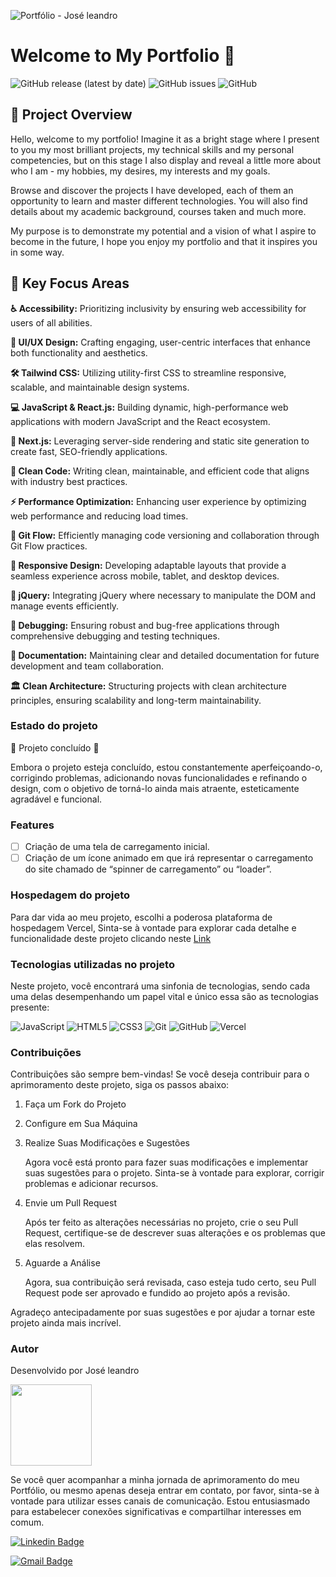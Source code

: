 
![Portfólio - José leandro](https://github.com/user-attachments/assets/2613ae8c-8569-4487-b4ca-8d5ecd88fc50)

# Welcome to My Portfolio 🌟
 ![GitHub release (latest by date)](https://img.shields.io/github/v/release/jose-leandro/Portfolio)
![GitHub issues](https://img.shields.io/github/issues/jose-leandro/Portfolio)
![GitHub](https://img.shields.io/github/license/jose-leandro/Portfolio)

## 🎯 Project Overview

Hello, welcome to my portfolio! Imagine it as a bright stage where I present to you my most brilliant projects, my technical skills and my personal competencies, but on this stage I also display and reveal a little more about who I am - my hobbies, my desires, my interests and my goals.

Browse and discover the projects I have developed, each of them an opportunity to learn and master different technologies. You will also find details about my academic background, courses taken and much more.

My purpose is to demonstrate my potential and a vision of what I aspire to become in the future, I hope you enjoy my portfolio and that it inspires you in some way.

## 🔧 Key Focus Areas

**♿ Accessibility:** Prioritizing inclusivity by ensuring web accessibility for users of all abilities.

**🎨 UI/UX Design:** Crafting engaging, user-centric interfaces that enhance both functionality and aesthetics.

**🛠️ Tailwind CSS:** Utilizing utility-first CSS to streamline responsive, scalable, and maintainable design systems.

**💻 JavaScript & React.js:** Building dynamic, high-performance web applications with modern JavaScript and the React ecosystem.

**🚀 Next.js:** Leveraging server-side rendering and static site generation to create fast, SEO-friendly applications.

**📏 Clean Code:** Writing clean, maintainable, and efficient code that aligns with industry best practices.

**⚡ Performance Optimization:** Enhancing user experience by optimizing web performance and reducing load times.

**🔄 Git Flow:** Efficiently managing code versioning and collaboration through Git Flow practices.

**📱 Responsive Design:** Developing adaptable layouts that provide a seamless experience across mobile, tablet, and desktop devices.

**🔗 jQuery:** Integrating jQuery where necessary to manipulate the DOM and manage events efficiently.

**🐞 Debugging:** Ensuring robust and bug-free applications through comprehensive debugging and testing techniques.

**📝 Documentation:** Maintaining clear and detailed documentation for future development and team collaboration.

**🏛️ Clean Architecture:** Structuring projects with clean architecture principles, ensuring scalability and long-term maintainability.


### Estado do projeto
 
   :construction: Projeto concluído :construction:
    
   <p>Embora o projeto esteja concluído, estou constantemente aperfeiçoando-o, corrigindo problemas, adicionando novas funcionalidades e refinando o design, com o objetivo de  
   torná-lo ainda mais atraente, esteticamente agradável e funcional.</p>

### Features

- [ ] Criação de uma tela de carregamento inicial.
- [ ] Criação de um ícone animado em que irá representar o carregamento do site chamado de “spinner de carregamento” ou “loader”.

### Hospedagem do projeto

Para dar vida ao meu projeto, escolhi a poderosa plataforma de hospedagem Vercel, Sinta-se à vontade para explorar cada detalhe e funcionalidade deste projeto clicando neste
[Link](https://portfolio-joseleandro.vercel.app/)


### Tecnologias utilizadas no projeto

Neste projeto, você encontrará uma sinfonia de tecnologias, sendo cada uma delas desempenhando um papel vital e único essa são as tecnologias presente:

![JavaScript](https://img.shields.io/badge/javascript-%23323330.svg?style=for-the-badge&logo=javascript&logoColor=%23F7DF1E) ![HTML5](https://img.shields.io/badge/html5-%23E34F26.svg?style=for-the-badge&logo=html5&logoColor=white)  ![CSS3](https://img.shields.io/badge/css3-%231572B6.svg?style=for-the-badge&logo=css3&logoColor=white)   ![Git](https://img.shields.io/badge/git-%23F05033.svg?style=for-the-badge&logo=git&logoColor=white) ![GitHub](https://img.shields.io/badge/github-%23121011.svg?style=for-the-badge&logo=github&logoColor=white) ![Vercel](https://img.shields.io/badge/vercel-%23000000.svg?style=for-the-badge&logo=vercel&logoColor=white)  


### Contribuições

 Contribuições são sempre bem-vindas! Se você deseja contribuir para o aprimoramento deste projeto, siga os passos abaixo:
 
  1. Faça um Fork do Projeto
 
  2. Configure em Sua Máquina
 
  3. Realize Suas Modificações e Sugestões
     
      Agora você está pronto para fazer suas modificações e implementar suas sugestões para o projeto. Sinta-se à vontade para explorar, corrigir problemas e adicionar recursos.
 
 4. Envie um Pull Request
 
      Após ter feito as alterações necessárias no projeto, crie o seu Pull Request, certifique-se de descrever suas alterações e os problemas que elas resolvem.
 
 5. Aguarde a Análise
 
      Agora, sua contribuição será revisada, caso esteja tudo certo, seu Pull Request pode ser aprovado e fundido ao projeto após a revisão.
 
 Agradeço antecipadamente por suas sugestões e por ajudar a tornar este projeto ainda mais incrível. 


### Autor

 <p>Desenvolvido por José leandro</p>

 <img src="https://github.com/Jose-leandro/Calculadora-OES/assets/104599482/aa4ab3f4-e5a8-4958-bcdd-3307242019f8" width="130px;"/>

 <p>Se você quer acompanhar a minha jornada de aprimoramento do meu Portfólio, ou mesmo apenas deseja entrar em contato, por favor, sinta-se à vontade para utilizar esses canais de comunicação. Estou entusiasmado para estabelecer conexões significativas e compartilhar interesses em comum.</p>

 [![Linkedin Badge](https://img.shields.io/badge/-Leandro-blue?style=flat-square&logo=Linkedin&logoColor=white&link=https://www.linkedin.com/in/tgmarinho/)](https://www.linkedin.com/in/josé-leandro-do-nascimento/) 

[![Gmail Badge](https://img.shields.io/badge/-jose.leandro.nasciment@gmail.com-c14438?style=flat-square&logo=Gmail&logoColor=white&link=mailto:jose.leandro.nasciment@gmail.com)](mailto:jose.leandro.nasciment@gmail.com)
